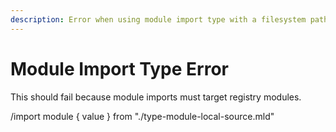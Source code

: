 ```yaml
---
description: Error when using module import type with a filesystem path
---
```


# Module Import Type Error

This should fail because module imports must target registry modules.

/import module { value } from "./type-module-local-source.mld"
